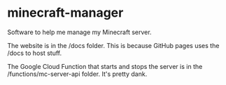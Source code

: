 # minecraft-manager
Software to help me manage my Minecraft server.

The website is in the /docs folder. This is because GitHub pages uses the /docs to host stuff.

The Google Cloud Function that starts and stops the server is in the /functions/mc-server-api folder. It's pretty dank.
